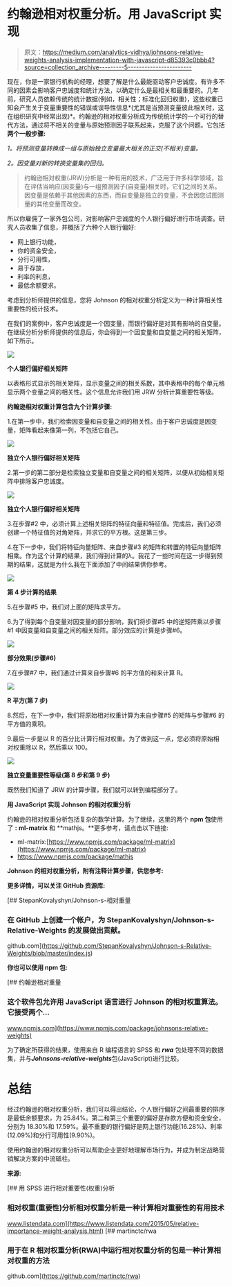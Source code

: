 # 约翰逊相对权重分析。用 JavaScript 实现

> 原文：<https://medium.com/analytics-vidhya/johnsons-relative-weights-analysis-implementation-with-javascript-d85393c0bbb4?source=collection_archive---------5----------------------->

现在，你是一家银行机构的经理，想要了解是什么最能驱动客户忠诚度。有许多不同的因素会影响客户忠诚度和统计方法，以确定什么是最相关和最重要的。几年前，研究人员依赖传统的统计数据(例如，相关性；标准化回归权重)，这些权重已知会产生关于变量重要性的错误或误导性信息*(尤其是当预测变量彼此相关时，这在组织研究中经常出现)*。约翰逊的相对权重分析成为传统统计学的一个可行的替代方法，通过将不相关的变量与原始预测因子联系起来，克服了这个问题。它包括**两个一般步骤:**

*1。将预测变量转换成一组与原始独立变量最大相关的正交(不相关)变量。*

*2。因变量对新的转换变量集的回归。*

> 约翰逊相对权重(JRW)分析是一种有用的技术，广泛用于许多科学领域，旨在评估当响应(因变量)与一组预测因子(自变量)相关时，它们之间的关系。因变量是依赖于其他因素的东西，而自变量是独立的变量，不会因您试图测量的其他变量而改变。

所以你雇佣了一家外包公司，对影响客户忠诚度的个人银行偏好进行市场调查。研究人员收集了信息，并概括了六种个人银行偏好:

*   网上银行功能，
*   你的资金安全，
*   分行可用性，
*   易于存放，
*   利率的利息，
*   最低余额要求。

考虑到分析师提供的信息，您将 Johnson 的相对权重分析定义为一种计算相关性重要性的统计技术。

在我们的案例中，客户忠诚度是一个因变量，而银行偏好是对其有影响的自变量。在继续分析分析师提供的信息后，你会得到一个因变量和自变量之间的相关矩阵，如下所示。

![](img/233beb2d0c2f872eff8fbfd06ab27fbe.png)

**个人银行偏好相关矩阵**

以表格形式显示的相关矩阵，显示变量之间的相关系数，其中表格中的每个单元格显示两个变量之间的相关性。这个信息允许我们用 JRW 分析计算重要性等级。

**约翰逊相对权重计算包含九个计算步骤:**

1.在第一步中，我们检索因变量和自变量之间的相关性。由于客户忠诚度是因变量，矩阵看起来像第一列，不包括它自己。

![](img/4770496414cb83eecd089ba258a767e2.png)

**独立个人银行偏好相关矩阵**

2.第一步的第二部分是检索独立变量和自变量之间的相关矩阵，以便从初始相关矩阵中排除客户忠诚度。

![](img/c47d6798383bc717d176214798ba26f7.png)

**独立个人银行偏好相关矩阵**

3.在步骤#2 中，必须计算上述相关矩阵的特征向量和特征值。完成后，我们必须创建一个特征值的对角矩阵，并求它的平方根。这是第三步。

4.在下一步中，我们将特征向量矩阵、来自步骤#3 的矩阵和转置的特征向量矩阵相乘。作为这个计算的结果，我们得到计算的λ。我花了一些时间在这一步得到预期的结果，这就是为什么我在下面添加了中间结果供你参考。

![](img/1d859f0c5f407be25b38764ec7b29d74.png)

**第 4 步计算的结果**

5.在步骤#5 中，我们对上面的矩阵求平方。

6.为了得到每个自变量对因变量的部分影响，我们将步骤#5 中的逆矩阵乘以步骤#1 中因变量和自变量之间的相关矩阵。部分效应的计算是步骤#6。

![](img/2c618765f37f462cac0fc407c5a12985.png)

**部分效果(步骤#6)**

7.在步骤#7 中，我们通过计算来自步骤#6 的平方值的和来计算 R。

![](img/d9d5bd482b820756910f3ea8b7ff4336.png)

**R 平方(第 7 步)**

8.然后，在下一步中，我们将原始相对权重计算为来自步骤#5 的矩阵与步骤#6 的平方值的乘积。

9.最后一步是以 R 的百分比计算行相对权重。为了做到这一点，您必须将原始相对权重除以 R，然后乘以 100。

![](img/a7aab73ffc70762e0e52f535222c4b60.png)

**独立变量重要性等级(第 8 步和第 9 步)**

既然我们知道了 JRW 的计算步骤，我们就可以转到编程部分了。

**用 JavaScript 实现 Johnson 的相对权重分析**

约翰逊的相对权重分析包括复杂的数学计算。为了继续，这里的两个 **npm 包**使用了 **:** **ml-matrix** 和 **mathjs。**更多参考，请点击以下链接:

*   ml-matrix:[https://www.npmjs.com/package/ml-matrix](https://www.npmjs.com/package/ml-matrix)
*   https://www.npmjs.com/package/mathjs

**Johnson 的相对权重分析，附有注释计算步骤，供您参考:**

**更多详情，可以关注 GitHub 资源库:**

[](https://github.com/StepanKovalyshyn/Johnson-s-Relative-Weights/blob/master/index.js) [## StepanKovalyshyn/Johnson-s-相对重量

### 在 GitHub 上创建一个帐户，为 StepanKovalyshyn/Johnson-s-Relative-Weights 的发展做出贡献。

github.com](https://github.com/StepanKovalyshyn/Johnson-s-Relative-Weights/blob/master/index.js) 

**你也可以使用 npm 包:**

[](https://www.npmjs.com/package/johnsons-relative-weights) [## 约翰逊相对重量

### 这个软件包允许用 JavaScript 语言进行 Johnson 的相对权重算法。它接受两个…

www.npmjs.com](https://www.npmjs.com/package/johnsons-relative-weights) 

为了确定所获得的结果，使用来自 R 编程语言的 SPSS 和 ***rwa*** 包处理不同的数据集，并与***Johnsons-relative-weights***包(JavaScript)进行比较。

# **总结**

经过约翰逊的相对权重分析，我们可以得出结论，个人银行偏好之间最重要的排序是最低余额要求，为 25.84%。第二和第三个重要的偏好是存款方便和资金安全，分别为 18.30%和 17.59%。最不重要的银行偏好是网上银行功能(16.28%)、利率(12.09%)和分行可用性(9.90%)。

使用约翰逊的相对权重分析可以帮助企业更好地理解市场行为，并成为制定战略营销解决方案的中流砥柱。

**来源:**

[](https://www.listendata.com/2015/05/relative-importance-weight-analysis.html) [## 用 SPSS 进行相对重要性(权重)分析

### 相对权重(重要性)分析相对权重分析是一种计算相对重要性的有用技术

www.listendata.com](https://www.listendata.com/2015/05/relative-importance-weight-analysis.html) [](https://github.com/martinctc/rwa) [## martinctc/rwa

### 用于在 R 相对权重分析(RWA)中运行相对权重分析的包是一种计算相对权重的方法

github.com](https://github.com/martinctc/rwa)